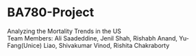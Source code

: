 # BA780-Project
Analyzing the Mortality Trends in the US <br>
Team Members: Ali Saadeddine, Jenil Shah, Rishabh Anand, Yu-Fang(Unice) Liao, Shivakumar Vinod, Rishita Chakraborty
